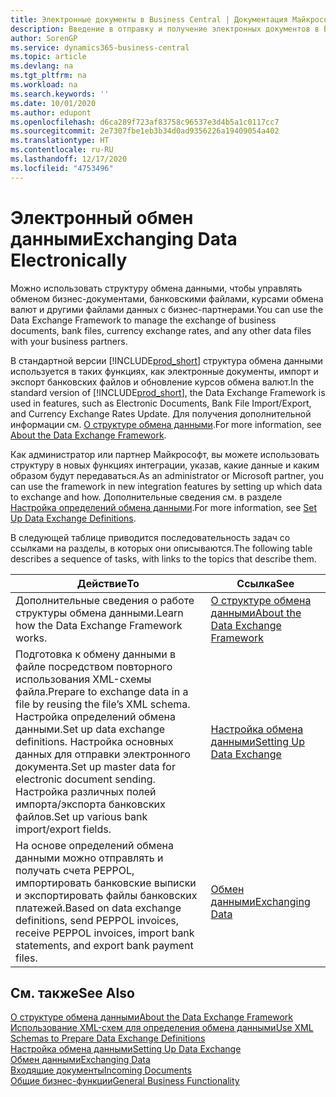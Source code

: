 ```yaml
---
title: Электронные документы в Business Central | Документация Майкрософт
description: Введение в отправку и получение электронных документов в Business Central.
author: SorenGP
ms.service: dynamics365-business-central
ms.topic: article
ms.devlang: na
ms.tgt_pltfrm: na
ms.workload: na
ms.search.keywords: ''
ms.date: 10/01/2020
ms.author: edupont
ms.openlocfilehash: d6ca289f723af83758c96537e3d4b5a1c0117cc7
ms.sourcegitcommit: 2e7307fbe1eb3b34d0ad9356226a19409054a402
ms.translationtype: HT
ms.contentlocale: ru-RU
ms.lasthandoff: 12/17/2020
ms.locfileid: "4753496"
---
```

# <a name="exchanging-data-electronically"></a><span data-ttu-id="46146-103">Электронный обмен данными</span><span class="sxs-lookup"><span data-stu-id="46146-103">Exchanging Data Electronically</span></span>
<span data-ttu-id="46146-104">Можно использовать структуру обмена данными, чтобы управлять обменом бизнес-документами, банковскими файлами, курсами обмена валют и другими файлами данных с бизнес-партнерами.</span><span class="sxs-lookup"><span data-stu-id="46146-104">You can use the Data Exchange Framework to manage the exchange of business documents, bank files, currency exchange rates, and any other data files with your business partners.</span></span>

<span data-ttu-id="46146-105">В стандартной версии [!INCLUDE[prod_short](includes/prod_short.md)] структура обмена данными используется в таких функциях, как электронные документы, импорт и экспорт банковских файлов и обновление курсов обмена валют.</span><span class="sxs-lookup"><span data-stu-id="46146-105">In the standard version of [!INCLUDE[prod_short](includes/prod_short.md)], the Data Exchange Framework is used in features, such as Electronic Documents, Bank File Import/Export, and Currency Exchange Rates Update.</span></span> <span data-ttu-id="46146-106">Для получения дополнительной информации см. [О структуре обмена данными](across-about-the-data-exchange-framework.md).</span><span class="sxs-lookup"><span data-stu-id="46146-106">For more information, see [About the Data Exchange Framework](across-about-the-data-exchange-framework.md).</span></span>

<span data-ttu-id="46146-107">Как администратор или партнер Майкрософт, вы можете использовать структуру в новых функциях интеграции, указав, какие данные и каким образом будут передаваться.</span><span class="sxs-lookup"><span data-stu-id="46146-107">As an administrator or Microsoft partner, you can use the framework in new integration features by setting up which data to exchange and how.</span></span> <span data-ttu-id="46146-108">Дополнительные сведения см. в разделе [Настройка определений обмена данными](across-how-to-set-up-data-exchange-definitions.md).</span><span class="sxs-lookup"><span data-stu-id="46146-108">For more information, see [Set Up Data Exchange Definitions](across-how-to-set-up-data-exchange-definitions.md).</span></span>

<span data-ttu-id="46146-109">В следующей таблице приводится последовательность задач со ссылками на разделы, в которых они описываются.</span><span class="sxs-lookup"><span data-stu-id="46146-109">The following table describes a sequence of tasks, with links to the topics that describe them.</span></span>  

|<span data-ttu-id="46146-110">Действие</span><span class="sxs-lookup"><span data-stu-id="46146-110">To</span></span>|<span data-ttu-id="46146-111">Ссылка</span><span class="sxs-lookup"><span data-stu-id="46146-111">See</span></span>|  
|--------|---------|  
|<span data-ttu-id="46146-112">Дополнительные сведения о работе структуры обмена данными.</span><span class="sxs-lookup"><span data-stu-id="46146-112">Learn how the Data Exchange Framework works.</span></span>|[<span data-ttu-id="46146-113">О структуре обмена данными</span><span class="sxs-lookup"><span data-stu-id="46146-113">About the Data Exchange Framework</span></span>](across-about-the-data-exchange-framework.md)|  
|<span data-ttu-id="46146-114">Подготовка к обмену данными в файле посредством повторного использования XML-схемы файла.</span><span class="sxs-lookup"><span data-stu-id="46146-114">Prepare to exchange data in a file by reusing the file’s XML schema.</span></span> <span data-ttu-id="46146-115">Настройка определений обмена данными.</span><span class="sxs-lookup"><span data-stu-id="46146-115">Set up data exchange definitions.</span></span> <span data-ttu-id="46146-116">Настройка основных данных для отправки электронного документа.</span><span class="sxs-lookup"><span data-stu-id="46146-116">Set up master data for electronic document sending.</span></span> <span data-ttu-id="46146-117">Настройка различных полей импорта/экспорта банковских файлов.</span><span class="sxs-lookup"><span data-stu-id="46146-117">Set up various bank import/export fields.</span></span>|[<span data-ttu-id="46146-118">Настройка обмена данными</span><span class="sxs-lookup"><span data-stu-id="46146-118">Setting Up Data Exchange</span></span>](across-set-up-data-exchange.md)|  
|<span data-ttu-id="46146-119">На основе определений обмена данными можно отправлять и получать счета PEPPOL, импортировать банковские выписки и экспортировать файлы банковских платежей.</span><span class="sxs-lookup"><span data-stu-id="46146-119">Based on data exchange definitions, send PEPPOL invoices, receive PEPPOL invoices, import bank statements, and export bank payment files.</span></span>|[<span data-ttu-id="46146-120">Обмен данными</span><span class="sxs-lookup"><span data-stu-id="46146-120">Exchanging Data</span></span>](across-exchange-data.md)|  

## <a name="see-also"></a><span data-ttu-id="46146-121">См. также</span><span class="sxs-lookup"><span data-stu-id="46146-121">See Also</span></span>  
[<span data-ttu-id="46146-122">О структуре обмена данными</span><span class="sxs-lookup"><span data-stu-id="46146-122">About the Data Exchange Framework</span></span>](across-about-the-data-exchange-framework.md)  
[<span data-ttu-id="46146-123">Использование XML-схем для определения обмена данными</span><span class="sxs-lookup"><span data-stu-id="46146-123">Use XML Schemas to Prepare Data Exchange Definitions</span></span>](across-how-to-use-xml-schemas-to-prepare-data-exchange-definitions.md)  
[<span data-ttu-id="46146-124">Настройка обмена данными</span><span class="sxs-lookup"><span data-stu-id="46146-124">Setting Up Data Exchange</span></span>](across-set-up-data-exchange.md)  
[<span data-ttu-id="46146-125">Обмен данными</span><span class="sxs-lookup"><span data-stu-id="46146-125">Exchanging Data</span></span>](across-exchange-data.md)  
[<span data-ttu-id="46146-126">Входящие документы</span><span class="sxs-lookup"><span data-stu-id="46146-126">Incoming Documents</span></span>](across-income-documents.md)  
[<span data-ttu-id="46146-127">Общие бизнес-функции</span><span class="sxs-lookup"><span data-stu-id="46146-127">General Business Functionality</span></span>](ui-across-business-areas.md)
